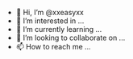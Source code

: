 - 👋 Hi, I’m @xxeasyxx
- 👀 I’m interested in ...
- 🌱 I’m currently learning ...
- 💞️ I’m looking to collaborate on ...
- 📫 How to reach me ...

<!---
xxeasyxx/xxeasyxx is a ✨ special ✨ repository because its `README.md` (this file) appears on your GitHub profile.
You can click the Preview link to take a look at your changes.
--->
